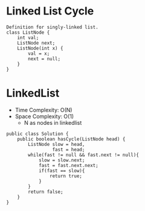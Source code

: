 # Linked List Cycle

```
Definition for singly-linked list.
class ListNode {
    int val;
    ListNode next;
    ListNode(int x) {
        val = x;
        next = null;
    }
}
```

# LinkedList

- Time Complexity: O(N)
- Space Complexity: O(1)
  - N as nodes in linkedlist

```
public class Solution {
    public boolean hasCycle(ListNode head) {
        ListNode slow = head,
                 fast = head;
        while(fast != null && fast.next != null){
            slow = slow.next;
            fast = fast.next.next;
            if(fast == slow){
                return true;
            }
        }
        return false;
    }
}
```
